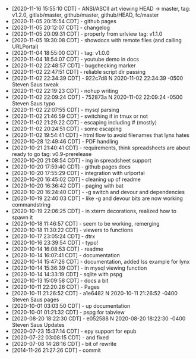 * [2020-11-16 15:55:10 CDT] - ANSI/ASCII art viewing HEAD -> master, tag: v1.2.0, gitlab/master, github/master, github/HEAD, fc/master
* [2020-11-05 20:15:54 CDT] - github pages
* [2020-11-05 20:12:07 CDT] - changelog
* [2020-11-05 20:09:31 CDT] - properly from urlview tag: v1.1.0
* [2020-11-05 19:30:08 CDT] - showdocs with remote files (and calling URLPortal)
* [2020-11-04 18:55:00 CDT] - tag: v1.0.0
* [2020-11-04 18:54:07 CDT] - youtube demo in docs
* [2020-11-02 22:48:57 CDT] - bugchecking marker
* [2020-11-02 22:47:51 CDT] - reliable script dir passing
* [2020-11-02 22:34:39 CDT] - 922c7d8 N 2020-11-02 22:34:39 -0500 Steven Saus         tweak
* [2020-11-02 22:19:23 CDT] - nohup writing
* [2020-11-02 22:09:24 CDT] - 752873a N 2020-11-02 22:09:24 -0500 Steven Saus         typo
* [2020-11-02 22:07:55 CDT] - mysql parsing
* [2020-11-02 21:46:59 CDT] - switching if in tmux or not
* [2020-11-02 21:29:22 CDT] - escaping including # (mostly)
* [2020-11-02 20:24:51 CDT] - some escaping
* [2020-11-02 19:54:41 CDT] - html flow to avoid filenames that lynx hates
* [2020-10-28 12:49:46 CDT] - PDF handling
* [2020-10-21 21:40:41 CDT] - requirements, think spreadsheets are about ready to go tag: v0.9-prerelease
* [2020-10-20 21:08:54 CDT] - ing in spreadsheet support
* [2020-10-20 17:59:40 CDT] - github pages docs
* [2020-10-20 17:55:29 CDT] - integration with urlportal
* [2020-10-20 16:45:02 CDT] - cleaning up of readme
* [2020-10-20 16:36:42 CDT] - paging with bat
* [2020-10-20 16:24:40 CDT] - -g switch and devour and dependencies
* [2020-10-19 22:40:03 CDT] - like -g and devour bits are now working commandstring
* [2020-10-19 22:06:25 CDT] - in xterm decorations, realized how to spawn it
* [2020-10-18 11:46:57 CDT] - seem to be working, remerging
* [2020-10-18 11:30:22 CDT] - viewers to functions
* [2020-10-17 23:05:24 CDT] - dtrx
* [2020-10-16 23:39:54 CDT] - typo!
* [2020-10-14 16:08:53 CDT] - readme
* [2020-10-14 16:07:41 CDT] - documentation
* [2020-10-14 15:47:26 CDT] - documentation, added lss example for lynx
* [2020-10-14 15:36:39 CDT] - in mysql viewing function
* [2020-10-14 14:33:19 CDT] - sqlite with pspg
* [2020-10-13 15:09:58 CDT] - docs a bit
* [2020-10-11 22:20:26 CDT] - Pages
* [2020-10-11 21:26:52 CDT] - a1e6482 N 2020-10-11 21:26:52 -0400 Steven Saus         pages
* [2020-10-01 03:03:50 CDT] - up documentation
* [2020-10-01 01:21:32 CDT] - pspg for tabview
* [2020-08-20 18:22:30 CDT] - e052588 N 2020-08-20 18:22:30 -0400 Steven Saus         Updates
* [2020-07-23 15:37:14 CDT] - epy support for epub
* [2020-07-22 03:08:15 CDT] - and fixed
* [2020-07-08 14:28:16 CDT] - bit of rewrite
* [2014-11-26 21:27:26 CDT] - commit
